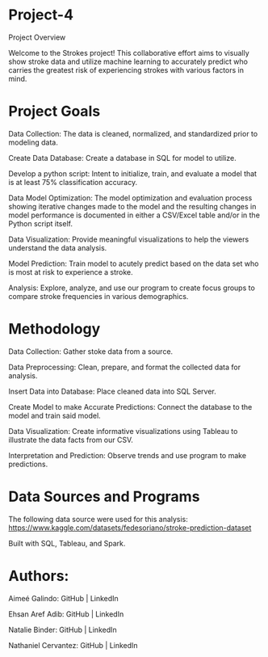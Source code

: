 # Project-4
Project Overview

Welcome to the Strokes project! This collaborative effort aims to visually show stroke data and utilize machine learning to accurately predict who carries the greatest risk of experiencing strokes with various factors in mind.


# Project Goals

Data Collection: The data is cleaned, normalized, and standardized prior to modeling data.

Create Data Database: Create a database in SQL for model to utilize.  

Develop a python script: Intent to initialize, train, and evaluate a model that is at least 75% classification accuracy.

Data Model Optimization: The model optimization and evaluation process showing iterative changes made to the model and the resulting changes in model performance is documented in either a CSV/Excel table and/or in the Python script itself.

Data Visualization: Provide meaningful visualizations to help the viewers understand the data analysis.

Model Prediction: Train model to acutely predict based on the data set who is most at risk to experience a stroke.

Analysis: Explore, analyze, and use our program to create focus groups to compare stroke frequencies in various demographics.


# Methodology

Data Collection: Gather stoke data from a source.

Data Preprocessing: Clean, prepare, and format the collected data for analysis.

Insert Data into Database: Place cleaned data into SQL Server.

Create Model to make Accurate Predictions: Connect the database to the model and train said model.

Data Visualization: Create informative visualizations using Tableau to illustrate the data facts from our CSV.

Interpretation and Prediction: Observe trends and use program to make predictions.

# Data Sources and Programs

The following data source were used for this analysis:
https://www.kaggle.com/datasets/fedesoriano/stroke-prediction-dataset

Built with SQL, Tableau, and Spark.


# Authors:
Aimeé Galindo: GitHub | LinkedIn

Ehsan Aref Adib: GitHub | LinkedIn

Natalie Binder: GitHub | LinkedIn

Nathaniel Cervantez: GitHub | LinkedIn
